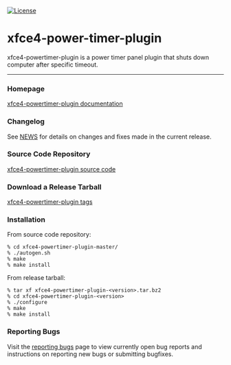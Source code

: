 [![License](https://img.shields.io/github/license/und3f/xfce4-powertimer-plugin)](https://github.com/und3f/xfce4-powertimer-plugin/blob/master/COPYING)

# xfce4-power-timer-plugin

xfce4-powertimer-plugin is a power timer panel plugin that shuts down computer after specific timeout.

----

### Homepage

[xfce4-powertimer-plugin documentation](https://github.com/und3f/xfce4-powertimer-plugin/wiki)

### Changelog

See [NEWS](https://github.com/und3f/xfce4-powertimer-plugin/blob/master/NEWS) for details on changes and fixes made in the current release.

### Source Code Repository

[xfce4-powertimer-plugin source code](https://github.com/und3f/xfce4-powertimer-plugin)

### Download a Release Tarball

[xfce4-powertimer-plugin tags](https://github.com/und3f/xfce4-powertimer-plugin)

### Installation

From source code repository: 

    % cd xfce4-powertimer-plugin-master/
    % ./autogen.sh
    % make
    % make install

From release tarball:

    % tar xf xfce4-powertimer-plugin-<version>.tar.bz2
    % cd xfce4-powertimer-plugin-<version>
    % ./configure
    % make
    % make install

### Reporting Bugs

Visit the [reporting bugs](https://github.com/und3f/xfce4-powertimer-plugin/issues) page to view currently open bug reports and instructions on reporting new bugs or submitting bugfixes.

